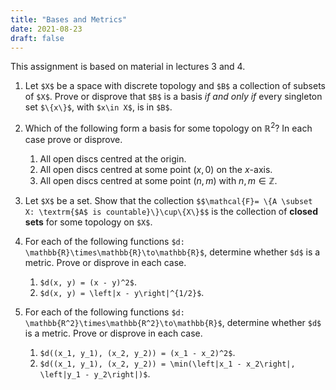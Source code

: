 ```yaml
---
title: "Bases and Metrics"
date: 2021-08-23
draft: false
---
```


This assignment is based on material in lectures 3 and 4.

1. Let `$X$` be a space with discrete topology and `$B$` a collection of subsets of `$X$`. Prove or disprove that  `$B$` is a basis _if and only if_ every singleton set `$\{x\}$`, with `$x\in X$`, is in `$B$`.

2. Which of the following form a basis for some topology on $\mathbb{R}^2$? In each case prove or disprove.
    1. All open discs centred at the origin.
    2. All open discs centred at some point $(x, 0)$ on the $x$-axis.
    3. All open discs centred at some point $(n,m)$ with $n, m\in\mathbb{Z}$.

3. Let `$X$` be a set. Show that the collection `$$\mathcal{F}= \{A \subset X: \textrm{$A$ is countable}\}\cup\{X\}$$` is the collection of __closed sets__ for some topology on `$X$`.

4. For each of the following functions `$d: \mathbb{R}\times\mathbb{R}\to\mathbb{R}$`, determine whether `$d$` is a metric. Prove or disprove in each case.
    1. `$d(x, y) = (x - y)^2$`.
    2. `$d(x, y) = \left|x - y\right|^{1/2}$`.

5. For each of the following functions `$d: \mathbb{R^2}\times\mathbb{R^2}\to\mathbb{R}$`, determine whether `$d$` is a metric. Prove or disprove in each case.
    1. `$d((x_1, y_1), (x_2, y_2)) = (x_1 - x_2)^2$`.
    2. `$d((x_1, y_1), (x_2, y_2)) = \min(\left|x_1 - x_2\right|, \left|y_1 - y_2\right|)$`.
